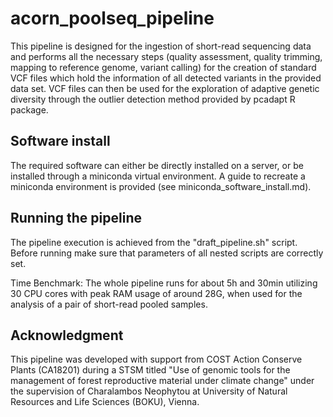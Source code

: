 # acorn_poolseq_pipeline

This pipeline is designed for the ingestion of short-read sequencing data and performs all the necessary steps (quality assessment, quality trimming, mapping to reference genome, variant calling) for the creation of standard VCF files which hold the information of all detected variants in the provided data set. VCF files can then be used for the exploration of adaptive genetic diversity through the outlier detection method provided by pcadapt R package.

## Software install
The required software can either be directly installed on a server, or be installed through a miniconda virtual environment. A guide to recreate a miniconda environment is provided (see miniconda_software_install.md).

## Running the pipeline
The pipeline execution is achieved from the "draft_pipeline.sh" script. Before running make sure that parameters of all nested scripts are correctly set. 

Time Benchmark: The whole pipeline runs for about 5h and 30min utilizing 30 CPU cores with peak RAM usage of around 28G, when used for the analysis of a pair of short-read pooled samples.

## Acknowledgment
This pipeline was developed with support from COST Action Conserve Plants (CA18201) during a STSM titled "Use of genomic tools for the management of forest reproductive material under climate change" under the supervision of Charalambos Neophytou at University of Natural Resources and Life Sciences (BOKU), Vienna.